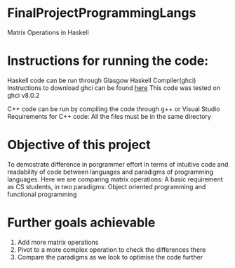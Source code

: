 # FinalProjectProgrammingLangs
Matrix Operations in Haskell

# Instructions for running the code:
Haskell code can be run through Glasgow Haskell Compiler(ghci)
Instructions to download ghci can be found [here](https://www.haskell.org/ghc/)
This code was tested on ghci v8.0.2

C++ code can be run by compiling the code through g++ or Visual Studio
Requirements for C++ code: All the files must be in the same directory

# Objective of this project
To demostrate difference in porgrammer effort in terms of intuitive code and readability of code between languages and paradigms of programming languages. Here we are comparing matrix operations: A basic requirement as CS students, in two paradigms: Object oriented programming and functional programming

# Further goals achievable
1. Add more matrix operations
2. Pivot to a more complex operation to check the differences there
3. Compare the paradigms as we look to optimise the code further
